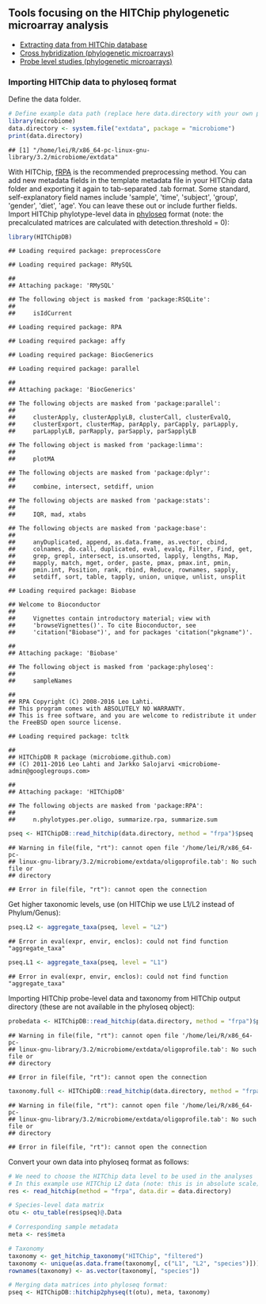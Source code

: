 ## Tools focusing on the HITChip phylogenetic microarray analysis

  * [Extracting data from HITChip database](https://github.com/microbiome/HITChipDB/blob/master/vignettes/vignette.md)
  * [Cross hybridization (phylogenetic microarrays)](Crosshyb.md)
  * [Probe level studies (phylogenetic microarrays)](Probelevel.md)


### Importing HITChip data to phyloseq format

Define the data folder. 


```r
# Define example data path (replace here data.directory with your own path)
library(microbiome)
data.directory <- system.file("extdata", package = "microbiome")
print(data.directory)
```

```
## [1] "/home/lei/R/x86_64-pc-linux-gnu-library/3.2/microbiome/extdata"
```

With HITChip,
[fRPA](http://www.computer.org/csdl/trans/tb/2011/01/ttb2011010217-abs.html)
is the recommended preprocessing method. You can add new metadata
fields in the template metadata file in your HITChip data folder and
exporting it again to tab-separated .tab format. Some standard,
self-explanatory field names include 'sample', 'time', 'subject',
'group', 'gender', 'diet', 'age'. You can leave these out or include
further fields. Import HITChip phylotype-level data in
[phyloseq](https://github.com/joey711/phyloseq) format (note: the
precalculated matrices are calculated with detection.threshold = 0):


```r
library(HITChipDB)
```

```
## Loading required package: preprocessCore
```

```
## Loading required package: RMySQL
```

```
## 
## Attaching package: 'RMySQL'
```

```
## The following object is masked from 'package:RSQLite':
## 
##     isIdCurrent
```

```
## Loading required package: RPA
```

```
## Loading required package: affy
```

```
## Loading required package: BiocGenerics
```

```
## Loading required package: parallel
```

```
## 
## Attaching package: 'BiocGenerics'
```

```
## The following objects are masked from 'package:parallel':
## 
##     clusterApply, clusterApplyLB, clusterCall, clusterEvalQ,
##     clusterExport, clusterMap, parApply, parCapply, parLapply,
##     parLapplyLB, parRapply, parSapply, parSapplyLB
```

```
## The following object is masked from 'package:limma':
## 
##     plotMA
```

```
## The following objects are masked from 'package:dplyr':
## 
##     combine, intersect, setdiff, union
```

```
## The following objects are masked from 'package:stats':
## 
##     IQR, mad, xtabs
```

```
## The following objects are masked from 'package:base':
## 
##     anyDuplicated, append, as.data.frame, as.vector, cbind,
##     colnames, do.call, duplicated, eval, evalq, Filter, Find, get,
##     grep, grepl, intersect, is.unsorted, lapply, lengths, Map,
##     mapply, match, mget, order, paste, pmax, pmax.int, pmin,
##     pmin.int, Position, rank, rbind, Reduce, rownames, sapply,
##     setdiff, sort, table, tapply, union, unique, unlist, unsplit
```

```
## Loading required package: Biobase
```

```
## Welcome to Bioconductor
## 
##     Vignettes contain introductory material; view with
##     'browseVignettes()'. To cite Bioconductor, see
##     'citation("Biobase")', and for packages 'citation("pkgname")'.
```

```
## 
## Attaching package: 'Biobase'
```

```
## The following object is masked from 'package:phyloseq':
## 
##     sampleNames
```

```
## 
## RPA Copyright (C) 2008-2016 Leo Lahti.
## This program comes with ABSOLUTELY NO WARRANTY.
## This is free software, and you are welcome to redistribute it under the FreeBSD open source license.
```

```
## Loading required package: tcltk
```

```
## 
## HITChipDB R package (microbiome.github.com)
## (C) 2011-2016 Leo Lahti and Jarkko Salojarvi <microbiome-admin@googlegroups.com>
```

```
## 
## Attaching package: 'HITChipDB'
```

```
## The following objects are masked from 'package:RPA':
## 
##     n.phylotypes.per.oligo, summarize.rpa, summarize.sum
```

```r
pseq <- HITChipDB::read_hitchip(data.directory, method = "frpa")$pseq
```

```
## Warning in file(file, "rt"): cannot open file '/home/lei/R/x86_64-pc-
## linux-gnu-library/3.2/microbiome/extdata/oligoprofile.tab': No such file or
## directory
```

```
## Error in file(file, "rt"): cannot open the connection
```

Get higher taxonomic levels, use (on HITChip we use L1/L2 instead of Phylum/Genus):


```r
pseq.L2 <- aggregate_taxa(pseq, level = "L2")
```

```
## Error in eval(expr, envir, enclos): could not find function "aggregate_taxa"
```

```r
pseq.L1 <- aggregate_taxa(pseq, level = "L1")
```

```
## Error in eval(expr, envir, enclos): could not find function "aggregate_taxa"
```

Importing HITChip probe-level data and taxonomy from HITChip
output directory (these are not available in the phyloseq object):


```r
probedata <- HITChipDB::read_hitchip(data.directory, method = "frpa")$probedata
```

```
## Warning in file(file, "rt"): cannot open file '/home/lei/R/x86_64-pc-
## linux-gnu-library/3.2/microbiome/extdata/oligoprofile.tab': No such file or
## directory
```

```
## Error in file(file, "rt"): cannot open the connection
```

```r
taxonomy.full <- HITChipDB::read_hitchip(data.directory, method = "frpa")$taxonomy.full
```

```
## Warning in file(file, "rt"): cannot open file '/home/lei/R/x86_64-pc-
## linux-gnu-library/3.2/microbiome/extdata/oligoprofile.tab': No such file or
## directory
```

```
## Error in file(file, "rt"): cannot open the connection
```

Convert your own data into phyloseq format as follows:


```r
# We need to choose the HITChip data level to be used in the analyses
# In this example use HITChip L2 data (note: this is in absolute scale)
res <- read_hitchip(method = "frpa", data.dir = data.directory)

# Species-level data matrix
otu <- otu_table(res$pseq)@.Data 

# Corresponding sample metadata
meta <- res$meta

# Taxonomy
taxonomy <- get_hitchip_taxonomy("HITChip", "filtered")
taxonomy <- unique(as.data.frame(taxonomy[, c("L1", "L2", "species")]))
rownames(taxonomy) <- as.vector(taxonomy[, "species"])

# Merging data matrices into phyloseq format:
pseq <- HITChipDB::hitchip2physeq(t(otu), meta, taxonomy)
```


